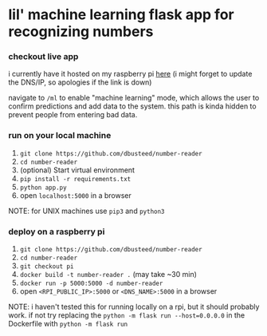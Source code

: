 # lil' machine learning flask app for recognizing numbers

### checkout live app

i currently have it hosted on my raspberry pi [here](davis.mine.bz:5000)
(i might forget to update the DNS/IP, so apologies if the link is down)

navigate to `/ml` to enable "machine learning" mode, which allows the user to confirm predictions and add data to the system. this path is kinda hidden to prevent people from entering bad data.

### run on your local machine

1. `git clone https://github.com/dbusteed/number-reader`
2. `cd number-reader`
3. (optional) Start virtual environment
4. `pip install -r requirements.txt`
5. `python app.py`
6. open `localhost:5000` in a browser

NOTE: for UNIX machines use `pip3` and `python3`

### deploy on a raspberry pi

1. `git clone https://github.com/dbusteed/number-reader`
2. `cd number-reader`
3. `git checkout pi`
4. `docker build -t number-reader .` (may take ~30 min)
5. `docker run -p 5000:5000 -d number-reader`
6. open `<RPI_PUBLIC_IP>:5000` or `<DNS_NAME>:5000` in a browser

NOTE: i haven't tested this for running locally on a rpi, but it should probably work. if not try replacing the `python -m flask run --host=0.0.0.0` in the Dockerfile with `python -m flask run`
